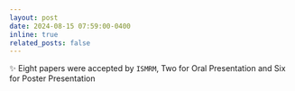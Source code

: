 ```yaml
---
layout: post
date: 2024-08-15 07:59:00-0400 
inline: true
related_posts: false
---
```


 :sparkles: Eight papers were accepted by `ISMRM`, Two for Oral Presentation and Six for Poster Presentation   
